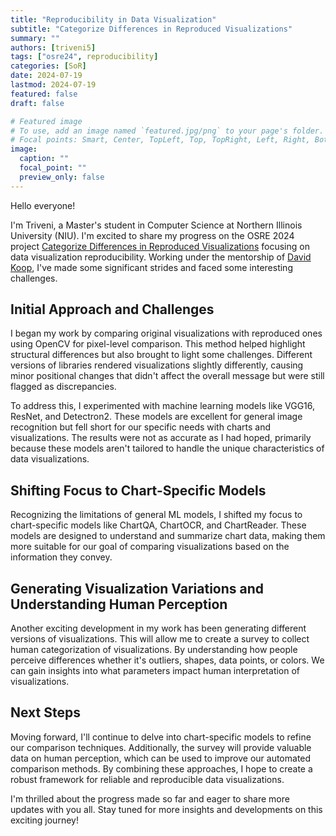 ```yaml
---
title: "Reproducibility in Data Visualization"
subtitle: "Categorize Differences in Reproduced Visualizations"
summary: ""
authors: [triveni5]
tags: ["osre24", reproducibility]
categories: [SoR]
date: 2024-07-19
lastmod: 2024-07-19
featured: false
draft: false

# Featured image
# To use, add an image named `featured.jpg/png` to your page's folder.
# Focal points: Smart, Center, TopLeft, Top, TopRight, Left, Right, BottomLeft, Bottom, BottomRight.
image:
  caption: ""
  focal_point: ""
  preview_only: false
---
```

Hello everyone!

I'm Triveni, a Master's student in Computer Science at Northern Illinois University (NIU). I'm excited to share my progress on the OSRE 2024 project [Categorize Differences in Reproduced Visualizations](https://ucsc-ospo.github.io/project/osre24/niu/repro-vis/) focusing on data visualization reproducibility. Working under the mentorship of [David Koop](https://ucsc-ospo.github.io/author/david-koop/), I've made some significant strides and faced some interesting challenges.

## Initial Approach and Challenges
I began my work by comparing original visualizations with reproduced ones using OpenCV for pixel-level comparison. This method helped highlight structural differences but also brought to light some challenges. Different versions of libraries rendered visualizations slightly differently, causing minor positional changes that didn't affect the overall message but were still flagged as discrepancies.

To address this, I experimented with machine learning models like VGG16, ResNet, and Detectron2. These models are excellent for general image recognition but fell short for our specific needs with charts and visualizations. The results were not as accurate as I had hoped, primarily because these models aren't tailored to handle the unique characteristics of data visualizations.

## Shifting Focus to Chart-Specific Models
Recognizing the limitations of general ML models, I shifted my focus to chart-specific models like ChartQA, ChartOCR, and ChartReader. These models are designed to understand and summarize chart data, making them more suitable for our goal of comparing visualizations based on the information they convey.

## Generating Visualization Variations and Understanding Human Perception
Another exciting development in my work has been generating different versions of visualizations. This will allow me to create a survey to collect human categorization of visualizations. By understanding how people perceive differences whether it's outliers, shapes, data points, or colors. We can gain insights into what parameters impact human interpretation of visualizations.

## Next Steps
Moving forward, I'll continue to delve into chart-specific models to refine our comparison techniques. Additionally, the survey will provide valuable data on human perception, which can be used to improve our automated comparison methods. By combining these approaches, I hope to create a robust framework for reliable and reproducible data visualizations.

I'm thrilled about the progress made so far and eager to share more updates with you all. Stay tuned for more insights and developments on this exciting journey!

